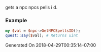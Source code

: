 gets a npc npcs pells i d.
### Example

```perl
my $val = $npc->GetNPCSpellsID();
quest::say($val); # Returns uint
```


Generated On 2018-04-29T00:35:14-07:00